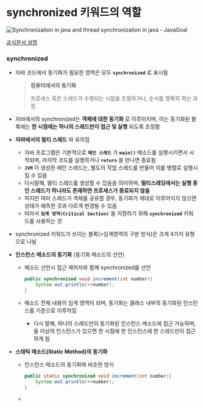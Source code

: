 # synchronized 키워드의 역할

![Synchronization in java and thread synchronization in java - JavaGoal](https://javagoal.com/wp-content/uploads/2020/09/31.png)

[공식문서 설명](https://docs.oracle.com/javase/tutorial/essential/concurrency/syncmeth.html)

### synchronized

- 자바 코드에서 동기화가 필요한 영역은 모두 __`synchronized`__ 로 표시됨

  > __컴퓨터에서의 동기화__
  >
  > 프로세스 혹은 스레드가 수행되는 시점을 조절하거나, 순서를 명확히 하는 과정

- 자바에서의 synchronized는 __객체에 대한 동기화__ 로 이루어지며, 이는 동기화된 블록에는 __한 시점에는 하나의 스레드만이 접근 및 실행__ 되도록 조정함
- __자바에서의 멀티 스레드__ 와 유의점
  - 자바 프로그램은 기본적으로 __`메인 스레드`__ 가 __`main()`__ 메소드를 실행시키면서 시작되며, 마지막 코드를 실행하거나 __`return`__ 을 만나면 종료됨
  - __`JVM`__ 이 생성한 메인 스레드는, 별도의 작업 스레드를 만들어 이를 병렬로 실행시킬 수 있음
  - 다시말해, 멀티 스레드를 생성할 수 있음을 의미하며, __멀티스레딩에서는 실행 중인 스레드가 하나라도 존재하면 프로세스가 종료되지 않음__
  - 하지만 여러 스레드가 객체를 공유할 경우, 동기화가 제대로 이루어지지 않으면 상태가 예측한 것과 다르게 변경될 수 있음
  - 따라서 __`임계 영역(Critical Section)`__ 을 지정하기 위해 __`synchronized`__ 키워드를 사용하는 것
- synchronized 키워드가 쓰이는 블록(=임계영역의 구분 방식)은 크게 4가지 유형으로 나뉨



- __인스턴스 메소드의 동기화__ (동기화 메소드의 선언)

  - 메소드 선언시 접근 제어자와 함께 synchronized를 선언

    ```java
    public synchronized void increment(int number){
        System.out.println(++number);
    }
    ```

  - 메소드 전체 내용이 임계 영역이 되며, 동기화는 클래스 내부의 동기화된 인스턴스를 기준으로 이루어짐

    - 다시 말해, 하나의 스레드만이 동기화된 인스턴스 메소드에 접근 가능하며, 둘 이상의 인스턴스가 있으면 한 시점에 한 인스턴스에 한 스레드만이 접근하게 됨



- __스태틱 메소드(Static Method)의 동기화__

  - 인스턴스 메소드의 동기화와 비슷한 방식

    ```java
    public static synchronized void increment(int number){
        System.out.println(++number);
    }
    ```

  - 

